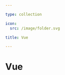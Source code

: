 ```yaml
---

type: collection

icon:
  src: /image/folder.svg

title: Vue

---
```


# Vue

<ShowBreadcrumb />

<ShowResources />
